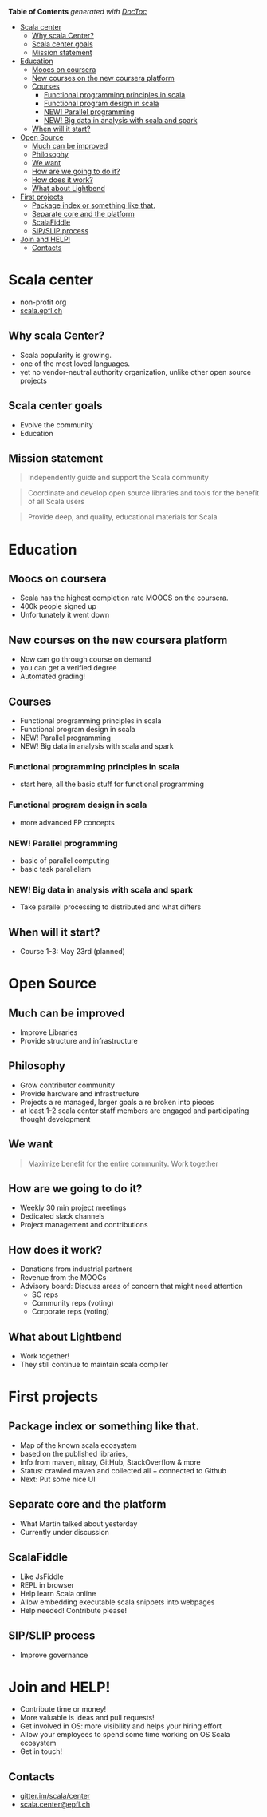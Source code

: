 <!-- START doctoc generated TOC please keep comment here to allow auto update -->
<!-- DON'T EDIT THIS SECTION, INSTEAD RE-RUN doctoc TO UPDATE -->
**Table of Contents**  *generated with [DocToc](https://github.com/thlorenz/doctoc)*

- [Scala center](#scala-center)
  - [Why scala Center?](#why-scala-center)
  - [Scala center goals](#scala-center-goals)
  - [Mission statement](#mission-statement)
- [Education](#education)
  - [Moocs on coursera](#moocs-on-coursera)
  - [New courses on the new coursera platform](#new-courses-on-the-new-coursera-platform)
  - [Courses](#courses)
    - [Functional programming principles in scala](#functional-programming-principles-in-scala)
    - [Functional program design in scala](#functional-program-design-in-scala)
    - [NEW! Parallel programming](#new-parallel-programming)
    - [NEW! Big data in analysis with scala and spark](#new-big-data-in-analysis-with-scala-and-spark)
  - [When will it start?](#when-will-it-start)
- [Open Source](#open-source)
  - [Much can be improved](#much-can-be-improved)
  - [Philosophy](#philosophy)
  - [We want](#we-want)
  - [How are we going to do it?](#how-are-we-going-to-do-it)
  - [How does it work?](#how-does-it-work)
  - [What about Lightbend](#what-about-lightbend)
- [First projects](#first-projects)
  - [Package index or something like that.](#package-index-or-something-like-that)
  - [Separate core and the platform](#separate-core-and-the-platform)
  - [ScalaFiddle](#scalafiddle)
  - [SIP/SLIP process](#sipslip-process)
- [Join and HELP!](#join-and-help)
  - [Contacts](#contacts)

<!-- END doctoc generated TOC please keep comment here to allow auto update -->

# Scala center

- non-profit org
- [scala.epfl.ch](https://scala.epfl.ch/)

## Why scala Center?

- Scala popularity is growing.
- one of the most loved languages.
- yet no vendor-neutral authority organization, unlike other open source
  projects

## Scala center goals

- Evolve the community
- Education

## Mission statement

> Independently guide and support the Scala community

> Coordinate and develop open source libraries and tools for the benefit of all
> Scala users

> Provide deep, and quality, educational materials for Scala

# Education

## Moocs on coursera

- Scala has the highest completion rate MOOCS on the coursera.
- 400k people signed up
- Unfortunately it went down

## New courses on the new coursera platform

- Now can go through course on demand
- you can get a verified degree
- Automated grading!

## Courses

- Functional programming principles in scala
- Functional program design in scala
- NEW! Parallel programming
- NEW! Big data in analysis with scala and spark

### Functional programming principles in scala

- start here, all the basic stuff for functional programming

### Functional program design in scala

- more advanced FP concepts


### NEW! Parallel programming

- basic of parallel computing
- basic task parallelism

### NEW! Big data in analysis with scala and spark

 - Take parallel processing to distributed and what differs

## When will it start?

- Course 1-3: May 23rd (planned)

# Open Source

## Much can be improved

- Improve Libraries
- Provide structure and infrastructure

## Philosophy

- Grow contributor community
- Provide hardware and infrastructure
- Projects a re managed, larger goals a re broken into pieces
- at least 1-2 scala center staff members are engaged and participating thought
  development

## We want

> Maximize benefit for the entire community. Work together

## How are we going to do it?

- Weekly 30 min project meetings
- Dedicated slack channels
- Project management and contributions

## How does it work?

- Donations from industrial partners
- Revenue from the MOOCs
- Advisory board: Discuss areas of concern that might need attention
  - SC reps
  - Community reps (voting)
  - Corporate reps (voting)

## What about Lightbend

- Work together!
- They still continue to maintain scala compiler

# First projects

## Package index or something like that.

- Map of the known scala ecosystem
- based on the published libraries,
- Info from maven, nitray, GitHub, StackOverflow & more
- Status: crawled maven and collected all + connected to Github
- Next: Put some nice UI

## Separate core and the platform

- What Martin talked about yesterday
- Currently under discussion

## ScalaFiddle

- Like JsFiddle
- REPL in browser
- Help learn Scala online
- Allow embedding executable scala snippets into webpages
- Help needed! Contribute please!

## SIP/SLIP process

- Improve governance

# Join and HELP!

- Contribute time or money!
- More valuable is ideas and pull requests!
- Get involved in OS: more visibility and helps your hiring effort
- Allow your employees to spend some time working on OS Scala ecosystem
- Get in touch!

## Contacts

- [gitter.im/scala/center](https://gitter.im/scala/center)
- scala.center@epfl.ch
